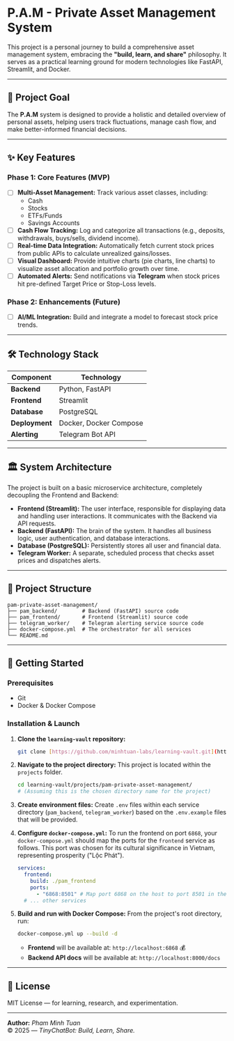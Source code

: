 # P.A.M - Private Asset Management System

This project is a personal journey to build a comprehensive asset management system, embracing the **"build, learn, and share"** philosophy. It serves as a practical learning ground for modern technologies like FastAPI, Streamlit, and Docker.

---

## 🎯 Project Goal

The **P.A.M** system is designed to provide a holistic and detailed overview of personal assets, helping users track fluctuations, manage cash flow, and make better-informed financial decisions.

---

## ✨ Key Features

### Phase 1: Core Features (MVP)
- [ ] **Multi-Asset Management:** Track various asset classes, including:
    - Cash
    - Stocks
    - ETFs/Funds
    - Savings Accounts
- [ ] **Cash Flow Tracking:** Log and categorize all transactions (e.g., deposits, withdrawals, buys/sells, dividend income).
- [ ] **Real-time Data Integration:** Automatically fetch current stock prices from public APIs to calculate unrealized gains/losses.
- [ ] **Visual Dashboard:** Provide intuitive charts (pie charts, line charts) to visualize asset allocation and portfolio growth over time.
- [ ] **Automated Alerts:** Send notifications via **Telegram** when stock prices hit pre-defined Target Price or Stop-Loss levels.

### Phase 2: Enhancements (Future)
- [ ] **AI/ML Integration:** Build and integrate a model to forecast stock price trends.

---

## 🛠️ Technology Stack

| Component     | Technology                                       |
|---------------|--------------------------------------------------|
| **Backend** | Python, FastAPI                                  |
| **Frontend** | Streamlit                                        |
| **Database** | PostgreSQL                                       |
| **Deployment**| Docker, Docker Compose                           |
| **Alerting** | Telegram Bot API                                 |

---

## 🏛️ System Architecture

The project is built on a basic microservice architecture, completely decoupling the Frontend and Backend:

-   **Frontend (Streamlit):** The user interface, responsible for displaying data and handling user interactions. It communicates with the Backend via API requests.
-   **Backend (FastAPI):** The brain of the system. It handles all business logic, user authentication, and database interactions.
-   **Database (PostgreSQL):** Persistently stores all user and financial data.
-   **Telegram Worker:** A separate, scheduled process that checks asset prices and dispatches alerts.

---

## 📁 Project Structure

```
pam-private-asset-management/
├── pam_backend/        # Backend (FastAPI) source code
├── pam_frontend/       # Frontend (Streamlit) source code
├── telegram_worker/    # Telegram alerting service source code
├── docker-compose.yml  # The orchestrator for all services
└── README.md
```

---

## 🚀 Getting Started

### Prerequisites
* Git
* Docker & Docker Compose

### Installation & Launch
1.  **Clone the `learning-vault` repository:**
    ```bash
    git clone [https://github.com/minhtuan-labs/learning-vault.git](https://github.com/minhtuan-labs/learning-vault.git)
    ```

2.  **Navigate to the project directory:**
    This project is located within the `projects` folder.
    ```bash
    cd learning-vault/projects/pam-private-asset-management/
    # (Assuming this is the chosen directory name for the project)
    ```

3.  **Create environment files:**
    Create `.env` files within each service directory (`pam_backend`, `telegram_worker`) based on the `.env.example` files that will be provided.

4.  **Configure `docker-compose.yml`:**
    To run the frontend on port `6868`, your `docker-compose.yml` should map the ports for the `frontend` service as follows. This port was chosen for its cultural significance in Vietnam, representing prosperity ("Lộc Phát").
    ```yaml
    services:
      frontend:
        build: ./pam_frontend
        ports:
          - "6868:8501" # Map port 6868 on the host to port 8501 in the container
      # ... other services
    ```

5.  **Build and run with Docker Compose:**
    From the project's root directory, run:
    ```bash
    docker-compose.yml up --build -d
    ```
    * **Frontend** will be available at: `http://localhost:6868` 💰
    * **Backend API docs** will be available at: `http://localhost:8000/docs`

---

## 📜 License
MIT License — for learning, research, and experimentation.

---

**Author:** *Pham Minh Tuan*  
© 2025 — *TinyChatBot: Build, Learn, Share.*
